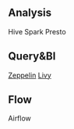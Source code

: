 <!---
title: Big Data
header: Big Data
--->


## Analysis
Hive
Spark
Presto


## Query&BI
[Zeppelin](./zeppelin.md)
[Livy](./livy.md)


## Flow
Airflow
